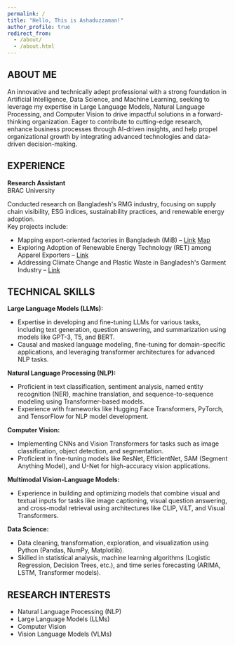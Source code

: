 ```yaml
---
permalink: /
title: "Hello, This is Ashaduzzaman!"
author_profile: true
redirect_from: 
  - /about/
  - /about.html
---
```

## **ABOUT ME**
An innovative and technically adept professional with a strong foundation in Artificial Intelligence, Data Science, and Machine Learning, seeking to leverage my expertise in Large Language Models, Natural Language Processing, and Computer Vision to drive impactful solutions in a forward-thinking organization. Eager to contribute to cutting-edge research, enhance business processes through AI-driven insights, and help propel organizational growth by integrating advanced technologies and data-driven decision-making.

## **EXPERIENCE**
**Research Assistant**  
BRAC University  

Conducted research on Bangladesh's RMG industry, focusing on supply chain visibility, ESG indices, sustainability practices, and renewable energy adoption.  
Key projects include:
- Mapping export-oriented factories in Bangladesh (MiB) – [Link](https://ced.bracu.ac.bd/mib-2/) [Map](https://mappedinbangladesh.org/)
- Exploring Adoption of Renewable Energy Technology (RET) among Apparel Exporters – [Link](https://ced.bracu.ac.bd/ret/)
- Addressing Climate Change and Plastic Waste in Bangladesh's Garment Industry – [Link](https://ced.bracu.ac.bd/accpw/)

## **TECHNICAL SKILLS**

**Large Language Models (LLMs):**  
- Expertise in developing and fine-tuning LLMs for various tasks, including text generation, question answering, and summarization using models like GPT-3, T5, and BERT.  
- Causal and masked language modeling, fine-tuning for domain-specific applications, and leveraging transformer architectures for advanced NLP tasks.

**Natural Language Processing (NLP):**  
- Proficient in text classification, sentiment analysis, named entity recognition (NER), machine translation, and sequence-to-sequence modeling using Transformer-based models.  
- Experience with frameworks like Hugging Face Transformers, PyTorch, and TensorFlow for NLP model development.

**Computer Vision:**  
- Implementing CNNs and Vision Transformers for tasks such as image classification, object detection, and segmentation.  
- Proficient in fine-tuning models like ResNet, EfficientNet, SAM (Segment Anything Model), and U-Net for high-accuracy vision applications.

**Multimodal Vision-Language Models:**  
- Experience in building and optimizing models that combine visual and textual inputs for tasks like image captioning, visual question answering, and cross-modal retrieval using architectures like CLIP, ViLT, and Visual Transformers.

**Data Science:**  
- Data cleaning, transformation, exploration, and visualization using Python (Pandas, NumPy, Matplotlib).  
- Skilled in statistical analysis, machine learning algorithms (Logistic Regression, Decision Trees, etc.), and time series forecasting (ARIMA, LSTM, Transformer models).

## **RESEARCH INTERESTS**
- Natural Language Processing (NLP)
- Large Language Models (LLMs)
- Computer Vision
- Vision Language Models (VLMs)
